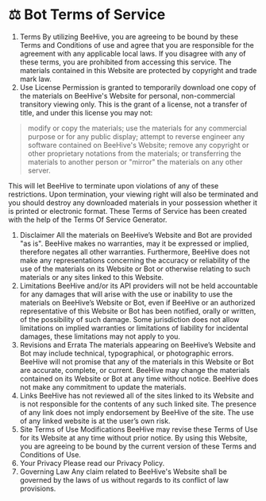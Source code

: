 # ⚖ Bot Terms of Service



1. Terms By utilizing BeeHive, you are agreeing to be bound by these Terms and Conditions of use and agree that you are responsible for the agreement with any applicable local laws. If you disagree with any of these terms, you are prohibited from accessing this service. The materials contained in this Website are protected by copyright and trade mark law.
2. Use License Permission is granted to temporarily download one copy of the materials on BeeHive's Website for personal, non-commercial transitory viewing only. This is the grant of a license, not a transfer of title, and under this license you may not:

> modify or copy the materials; use the materials for any commercial purpose or for any public display; attempt to reverse engineer any software contained on BeeHive's Website; remove any copyright or other proprietary notations from the materials; or transferring the materials to another person or "mirror" the materials on any other server.

This will let BeeHive to terminate upon violations of any of these restrictions. Upon termination, your viewing right will also be terminated and you should destroy any downloaded materials in your possession whether it is printed or electronic format. These Terms of Service has been created with the help of the Terms Of Service Generator.

1. Disclaimer All the materials on BeeHive’s Website and Bot are provided "as is". BeeHive makes no warranties, may it be expressed or implied, therefore negates all other warranties. Furthermore, BeeHive does not make any representations concerning the accuracy or reliability of the use of the materials on its Website or Bot or otherwise relating to such materials or any sites linked to this Website.
2. Limitations BeeHive and/or its API providers will not be held accountable for any damages that will arise with the use or inability to use the materials on BeeHive’s Website or Bot, even if BeeHive or an authorized representative of this Website or Bot has been notified, orally or written, of the possibility of such damage. Some jurisdiction does not allow limitations on implied warranties or limitations of liability for incidental damages, these limitations may not apply to you.
3. Revisions and Errata The materials appearing on BeeHive’s Website and Bot may include technical, typographical, or photographic errors. BeeHive will not promise that any of the materials in this Website or Bot are accurate, complete, or current. BeeHive may change the materials contained on its Website or Bot at any time without notice. BeeHive does not make any commitment to update the materials.
4. Links BeeHive has not reviewed all of the sites linked to its Website and is not responsible for the contents of any such linked site. The presence of any link does not imply endorsement by BeeHive of the site. The use of any linked website is at the user’s own risk.
5. Site Terms of Use Modifications BeeHive may revise these Terms of Use for its Website at any time without prior notice. By using this Website, you are agreeing to be bound by the current version of these Terms and Conditions of Use.
6. Your Privacy Please read our Privacy Policy.
7. Governing Law Any claim related to BeeHive's Website shall be governed by the laws of us without regards to its conflict of law provisions.

